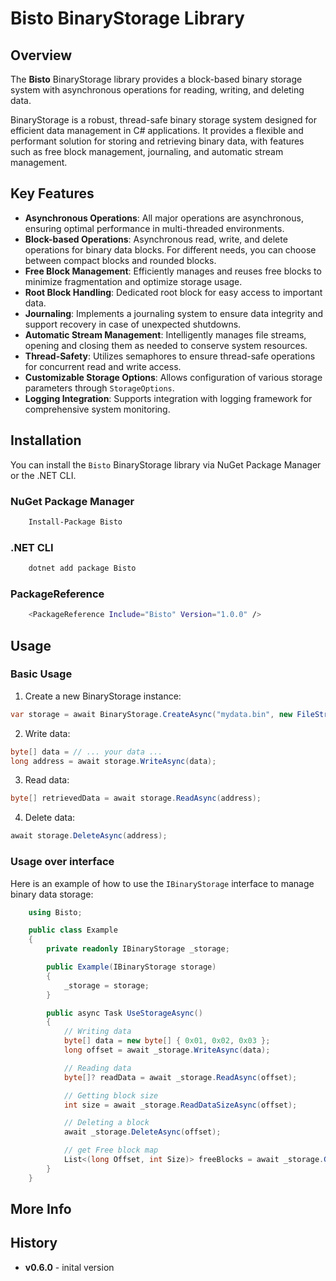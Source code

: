 # Bisto BinaryStorage Library
## Overview
The **Bisto** BinaryStorage library provides a block-based binary storage system with asynchronous operations for reading, writing, and deleting data.

BinaryStorage is a robust, thread-safe binary storage system designed for efficient data management in C# applications. It provides a flexible and performant solution for storing and retrieving binary data, with features such as free block management, journaling, and automatic stream management.

## Key Features

- **Asynchronous Operations**: All major operations are asynchronous, ensuring optimal performance in multi-threaded environments.
- **Block-based Operations**: Asynchronous read, write, and delete operations for binary data blocks. For different needs, you can choose between compact blocks and rounded blocks.
- **Free Block Management**: Efficiently manages and reuses free blocks to minimize fragmentation and optimize storage usage.
- **Root Block Handling**: Dedicated root block for easy access to important data.
- **Journaling**: Implements a journaling system to ensure data integrity and support recovery in case of unexpected shutdowns.
- **Automatic Stream Management**: Intelligently manages file streams, opening and closing them as needed to conserve system resources.
- **Thread-Safety**: Utilizes semaphores to ensure thread-safe operations for concurrent read and write access.
- **Customizable Storage Options**: Allows configuration of various storage parameters through `StorageOptions`.
- **Logging Integration**: Supports integration with logging framework for comprehensive system monitoring.


## Installation

You can install the `Bisto` BinaryStorage library via NuGet Package Manager or the .NET CLI.

### NuGet Package Manager

```bash
    Install-Package Bisto
```

### .NET CLI

```bash
    dotnet add package Bisto
```

### PackageReference

```bash
    <PackageReference Include="Bisto" Version="1.0.0" />
```
## Usage
### Basic Usage

1. Create a new BinaryStorage instance:
```csharp
var storage = await BinaryStorage.CreateAsync("mydata.bin", new FileStreamProvider());
```

2. Write data:
```csharp
byte[] data = // ... your data ...
long address = await storage.WriteAsync(data);
```

3. Read data:
```csharp
byte[] retrievedData = await storage.ReadAsync(address);
```

4. Delete data:
```csharp
await storage.DeleteAsync(address);
```
### Usage over interface

Here is an example of how to use the `IBinaryStorage` interface to manage binary data storage:

```csharp
    using Bisto;

    public class Example
    {
        private readonly IBinaryStorage _storage;

        public Example(IBinaryStorage storage)
        {
            _storage = storage;
        }

        public async Task UseStorageAsync()
        {
            // Writing data
            byte[] data = new byte[] { 0x01, 0x02, 0x03 };
            long offset = await _storage.WriteAsync(data);

            // Reading data
            byte[]? readData = await _storage.ReadAsync(offset);

            // Getting block size
            int size = await _storage.ReadDataSizeAsync(offset);

            // Deleting a block
            await _storage.DeleteAsync(offset);

            // get Free block map
            List<(long Offset, int Size)> freeBlocks = await _storage.GetFreeBlockMapAsync();
        }
    }
```
## More Info
## History
- **v0.6.0** - inital version
